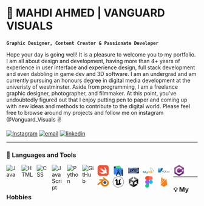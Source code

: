 # :wave: MAHDI AHMED | VANGUARD VISUALS

**`Graphic Designer, Content Creator & Passionate Developer`**

Hope your day is going well!
It is a pleasure to welcome you to my portfolio. I am all about design and development, having more than 4+ years of experience in user interface and experience design, full stack development and even dabbling in game dev and 3D software. I am an undergrad and am currently pursuing an honours degree in digital media development at the univeristy of westminster. Aside from programming, I am a freelance graphic designer, photographer, and filmmaker. At this point, you've undoubtedly figured out that I enjoy putting pen to paper and coming up with new ideas and methods to contribute to the digital world.
Please feel free to browse around my projects and follow me on instagram @Vanguard_Visuals :v:

   <p align="left">
      <a href="https://www.instagram.com/vanguard_visuals/">
         <img alt="Instagram" title="Follow My Instagram" src="https://custom-icon-badges.demolab.com/badge/-Follow-E29E21?style=for-the-badge&logo=person&logoColor=white"/></a>
         <a href="mailto:vanguardvisuals01@gmail.com">
         <img alt="email" title="Require my services?" src="https://custom-icon-badges.demolab.com/badge/-Email-F25278?style=for-the-badge&logo=mail&logoColor=white"/></a> 
   <a href="https://www.linkedin.com/in/mahmed01/">
         <img alt="linkedin" title="Connect on linkedin" src="https://custom-icon-badges.demolab.com/badge/-linkedin-4393D1?style=for-the-badge&logo=linkedin&logoColor=white"/></a> 
   </p>

---

### :wrench: Languages and Tools
<img align="left" alt="Java" width="30px" style="padding-right:10px;" src="https://cdn.jsdelivr.net/gh/devicons/devicon/icons/java/java-original.svg"/>
<img align="left" alt="HTML" width="30px" style="padding-right:10px;" src="https://cdn.jsdelivr.net/gh/devicons/devicon/icons/html5/html5-plain.svg" />
<img align="left" alt="CSS" width="30px" style="padding-right:10px;" src="https://cdn.jsdelivr.net/gh/devicons/devicon/icons/css3/css3-plain.svg" />
<img align="left" alt="JavaScript" width="30px" style="padding-right:10px;" src="https://cdn.jsdelivr.net/gh/devicons/devicon/icons/javascript/javascript-plain.svg" />
<img align="left" alt="Python" width="30px" style="padding-right:10px;" src="https://cdn.jsdelivr.net/gh/devicons/devicon/icons/python/python-plain.svg" />
<img align="left" alt="GitHub" width="30px" style="padding-right:10px;" src="https://cdn.jsdelivr.net/gh/devicons/devicon/icons/github/github-original.svg" />
<img align="left" alt="Swift" width="30px" style="padding-right:10px;" src="https://github.com/devicons/devicon/blob/v2.15.1/icons/swift/swift-original.svg" />
<img align="left" alt="androidStudio" width="30px" style="padding-right:10px;" src="https://github.com/devicons/devicon/blob/v2.15.1/icons/androidstudio/androidstudio-original.svg"/>
<img align="left" alt="php" width="30px" style="padding-right:10px;" src="https://github.com/devicons/devicon/blob/v2.15.1/icons/php/php-original.svg"/>
<img align="left" alt="mysql" width="30px" style="padding-right:10px;" src="https://github.com/devicons/devicon/blob/v2.15.1/icons/mysql/mysql-original-wordmark.svg"/>
<img align="left" alt="sqlite" width="30px" style="padding-right:10px;" src="https://github.com/devicons/devicon/blob/v2.15.1/icons/sqlite/sqlite-original-wordmark.svg"/>
<img align="left" alt="c#" width="30px" style="padding-right:10px;" src="https://github.com/devicons/devicon/blob/v2.15.1/icons/csharp/csharp-original.svg"/>
<img align="left" alt="blender" width="30px" style="padding-right:10px;" src="https://github.com/devicons/devicon/blob/v2.15.1/icons/blender/blender-original.svg"/>
<img align="left" alt="UE" width="30px" style="padding-right:10px;" src="https://github.com/devicons/devicon/blob/v2.15.1/icons/unrealengine/unrealengine-original.svg"/>
<img align="left" alt="unity" width="30px" style="padding-right:10px;" src="https://github.com/devicons/devicon/blob/v2.15.1/icons/unity/unity-original.svg"/>
<img align="left" alt="figma" width="30px" style="padding-right:10px;" src="https://github.com/devicons/devicon/blob/v2.15.1/icons/figma/figma-original.svg"/>
<img align="left" alt="firebase" width="30px" style="padding-right:10px;" src="https://github.com/devicons/devicon/blob/v2.15.1/icons/firebase/firebase-plain.svg"/>
<br />

---

### :bulb: My Hobbies



